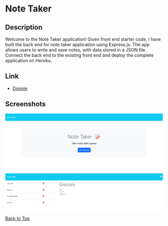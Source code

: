 # Note Taker

## Description

Welcome to the Note Taker application! Given front end starter code, I have built the back end for note taker application using Express.js. The app allows users to write and save notes, with data stored in a JSON file. Connect the back end to the existing front end and deploy the complete application on Heroku.

## Link

- [Donnie](https://github.com/Donnie46/Note-Taker)

## Screenshots

![Note Taker](/assets/Note%20taker%20-%20screenshot.png)

![Grocery](/assets/Grocery-screenshot.png)

[Back to Top](#weather-dashboard)